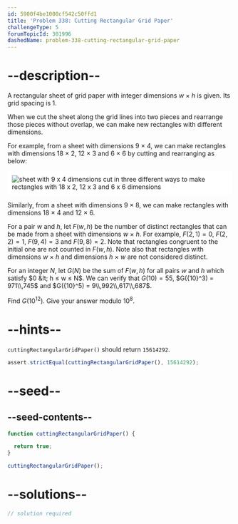 ```yaml
---
id: 5900f4be1000cf542c50ffd1
title: 'Problem 338: Cutting Rectangular Grid Paper'
challengeType: 5
forumTopicId: 301996
dashedName: problem-338-cutting-rectangular-grid-paper
---
```


# --description--

A rectangular sheet of grid paper with integer dimensions $w$ × $h$ is given. Its grid spacing is 1.

When we cut the sheet along the grid lines into two pieces and rearrange those pieces without overlap, we can make new rectangles with different dimensions.

For example, from a sheet with dimensions 9 × 4, we can make rectangles with dimensions 18 × 2, 12 × 3 and 6 × 6 by cutting and rearranging as below:

<img class="img-responsive center-block" alt="sheet with 9 x 4 dimensions cut in three different ways to make rectangles with 18 x 2, 12 x 3 and 6 x 6 dimensions" src="https://cdn.freecodecamp.org/curriculum/project-euler/cutting-rectangular-grid-paper.gif" style="background-color: white; padding: 10px;">

Similarly, from a sheet with dimensions 9 × 8, we can make rectangles with dimensions 18 × 4 and 12 × 6.

For a pair $w$ and $h$, let $F(w, h)$ be the number of distinct rectangles that can be made from a sheet with dimensions $w$ × $h$. For example, $F(2, 1) = 0$, $F(2, 2) = 1$, $F(9, 4) = 3$ and $F(9, 8) = 2$. Note that rectangles congruent to the initial one are not counted in $F(w, h)$. Note also that rectangles with dimensions $w$ × $h$ and dimensions $h$ × $w$ are not considered distinct.

For an integer $N$, let $G(N)$ be the sum of $F(w, h)$ for all pairs $w$ and $h$ which satisfy $0 &lt; h ≤ w ≤ N$. We can verify that $G(10) = 55$, $G({10}^3) = 971\\,745$ and $G({10}^5) = 9\\,992\\,617\\,687$.

Find $G({10}^{12})$. Give your answer modulo ${10}^8$.

# --hints--

`cuttingRectangularGridPaper()` should return `15614292`.

```js
assert.strictEqual(cuttingRectangularGridPaper(), 15614292);
```

# --seed--

## --seed-contents--

```js
function cuttingRectangularGridPaper() {

  return true;
}

cuttingRectangularGridPaper();
```

# --solutions--

```js
// solution required
```
